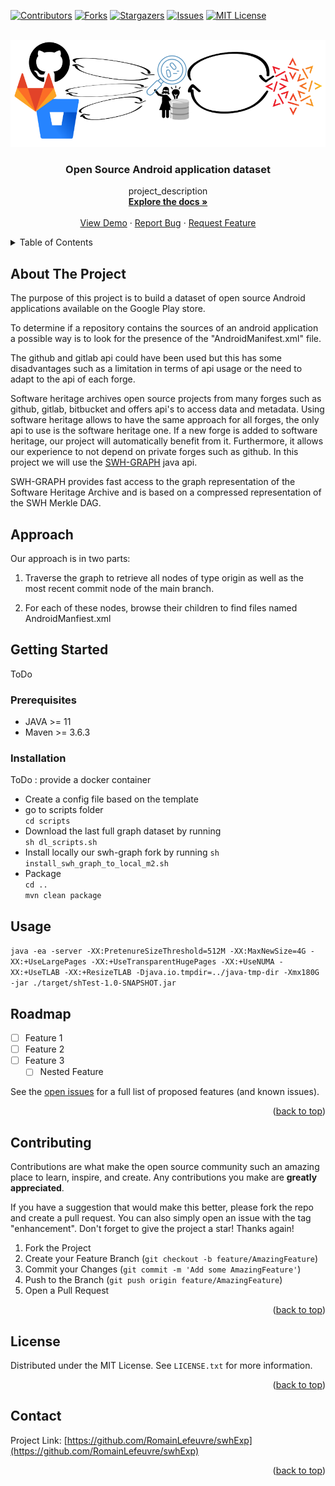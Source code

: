 <a name="readme-top"></a>


<!-- PROJECT SHIELDS -->
[![Contributors][contributors-shield]][contributors-url]
[![Forks][forks-shield]][forks-url]
[![Stargazers][stars-shield]][stars-url]
[![Issues][issues-shield]][issues-url]
[![MIT License][license-shield]][license-url]



<!-- PROJECT LOGO -->
<br />
<div align="center">
  <a href="https://github.com/RomainLefeuvre/swhExp">
    <img src="images/logo.png" alt="Logo" width="800" >
  </a>

<h3 align="center">Open Source Android application dataset </h3>

  <p align="center">
    project_description
    <br />
    <a href="https://github.com/RomainLefeuvre/swhExp"><strong>Explore the docs »</strong></a>
    <br />
    <br />
    <a href="https://github.com/RomainLefeuvre/swhExp">View Demo</a>
    ·
    <a href="https://github.com/RomainLefeuvre/swhExp/issues">Report Bug</a>
    ·
    <a href="https://github.com/RomainLefeuvre/swhExp/issues">Request Feature</a>
  </p>
</div>



<!-- TABLE OF CONTENTS -->
<details>
  <summary>Table of Contents</summary>
  <ol>
    <li>
      <a href="#about-the-project">About The Project</a>
      <ul>
        <li><a href="#built-with">Built With</a></li>
      </ul>
    </li>
    <li>
      <a href="#getting-started">Getting Started</a>
      <ul>
        <li><a href="#prerequisites">Prerequisites</a></li>
        <li><a href="#installation">Installation</a></li>
      </ul>
    </li>
    <li><a href="#usage">Usage</a></li>
    <li><a href="#roadmap">Roadmap</a></li>
    <li><a href="#contributing">Contributing</a></li>
    <li><a href="#license">License</a></li>
    <li><a href="#contact">Contact</a></li>
    <li><a href="#acknowledgments">Acknowledgments</a></li>
  </ol>
</details>



<!-- ABOUT THE PROJECT -->

## About The Project

The purpose of this project is to build a dataset of open source Android applications available on the Google Play
store.

To determine if a repository contains the sources of an android application a possible way is to look for the presence
of the "AndroidManifest.xml" file.

The github and gitlab api could have been used but this has some disadvantages such as a limitation in terms of api
usage or the need to adapt to the api of each forge.

Software heritage archives open source projects from many forges such as github, gitlab, bitbucket and offers api's to
access data and metadata. Using software heritage allows to have the same approach for all forges, the only api to use
is the software heritage one. If a new forge is added to software heritage, our project will automatically benefit from
it. Furthermore, it allows our experience to not depend on private forges such as github. In this project we will use
the [SWH-GRAPH](https://docs.softwareheritage.org/devel/swh-graph/index.html) java api.

SWH-GRAPH provides fast access to the graph representation of the Software Heritage Archive and is based on a compressed
representation of the SWH Merkle DAG.

## Approach

Our approach is in two parts:

1) Traverse the graph to retrieve all nodes of type origin as well as the most recent commit node of the main branch.

2) For each of these nodes, browse their children to find files named AndroidManfiest.xml

## Getting Started

ToDo

### Prerequisites

- JAVA >= 11
- Maven >= 3.6.3

### Installation

ToDo : provide a docker container

- Create a config file based on the template
- go to scripts folder  
  `cd scripts`
- Download the last full graph dataset by running  
  `sh dl_scripts.sh`
- Install locally our swh-graph fork by running
  `sh install_swh_graph_to_local_m2.sh`
- Package  
  `cd ..`  
  `mvn clean package`

<!-- USAGE EXAMPLES -->

## Usage

`java -ea -server -XX:PretenureSizeThreshold=512M -XX:MaxNewSize=4G -XX:+UseLargePages -XX:+UseTransparentHugePages -XX:+UseNUMA -XX:+UseTLAB -XX:+ResizeTLAB -Djava.io.tmpdir=../java-tmp-dir -Xmx180G -jar ./target/shTest-1.0-SNAPSHOT.jar`



<!-- ROADMAP -->

## Roadmap

- [ ] Feature 1
- [ ] Feature 2
- [ ] Feature 3
    - [ ] Nested Feature

See the [open issues](https://github.com/RomainLefeuvre/swhExp) for a full list of proposed features (and known issues).

<p align="right">(<a href="#readme-top">back to top</a>)</p>



<!-- CONTRIBUTING -->

## Contributing

Contributions are what make the open source community such an amazing place to learn, inspire, and create. Any
contributions you make are **greatly appreciated**.

If you have a suggestion that would make this better, please fork the repo and create a pull request. You can also
simply open an issue with the tag "enhancement". Don't forget to give the project a star! Thanks again!

1. Fork the Project
2. Create your Feature Branch (`git checkout -b feature/AmazingFeature`)
3. Commit your Changes (`git commit -m 'Add some AmazingFeature'`)
4. Push to the Branch (`git push origin feature/AmazingFeature`)
5. Open a Pull Request

<p align="right">(<a href="#readme-top">back to top</a>)</p>


<!-- LICENSE -->

## License

Distributed under the MIT License. See `LICENSE.txt` for more information.

<p align="right">(<a href="#readme-top">back to top</a>)</p>


<!-- CONTACT -->

## Contact

Project Link: [https://github.com/RomainLefeuvre/swhExp](https://github.com/RomainLefeuvre/swhExp)

<p align="right">(<a href="#readme-top">back to top</a>)</p>


<!-- MARKDOWN LINKS & IMAGES -->
<!-- https://www.markdownguide.org/basic-syntax/#reference-style-links -->

[contributors-shield]: https://img.shields.io/github/contributors/RomainLefeuvre/swhExp.svg?style=for-the-badge

[contributors-url]: https://github.com/RomainLefeuvre/swhExp/graphs/contributors

[forks-shield]: https://img.shields.io/github/forks/RomainLefeuvre/swhExp.svg?style=for-the-badge

[forks-url]: https://github.com/RomainLefeuvre/swhExp/network/members

[stars-shield]: https://img.shields.io/github/stars/RomainLefeuvre/swhExp.svg?style=for-the-badge

[stars-url]: https://github.com/RomainLefeuvre/swhExp/stargazers

[issues-shield]: https://img.shields.io/github/issues/RomainLefeuvre/swhExp.svg?style=for-the-badge

[issues-url]: https://github.com/RomainLefeuvre/swhExp/issues

[license-shield]: https://img.shields.io/github/license/RomainLefeuvre/swhExp.svg?style=for-the-badge

[license-url]: https://github.com/RomainLefeuvre/swhExp/blob/master/LICENSE.txt


